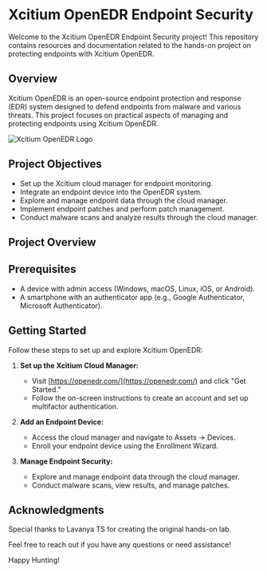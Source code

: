 # Xcitium OpenEDR Endpoint Security

Welcome to the Xcitium OpenEDR Endpoint Security project! This repository contains resources and documentation related to the hands-on project on protecting endpoints with Xcitium OpenEDR.

## Overview

Xcitium OpenEDR is an open-source endpoint protection and response (EDR) system designed to defend endpoints from malware and various threats. This project focuses on practical aspects of managing and protecting endpoints using Xcitium OpenEDR.

![Xcitium OpenEDR Logo](/images/xcitium-logo.png)

## Project Objectives

- Set up the Xcitium cloud manager for endpoint monitoring.
- Integrate an endpoint device into the OpenEDR system.
- Explore and manage endpoint data through the cloud manager.
- Implement endpoint patches and perform patch management.
- Conduct malware scans and analyze results through the cloud manager.

## Project Overview

## Prerequisites

- A device with admin access (Windows, macOS, Linux, iOS, or Android).
- A smartphone with an authenticator app (e.g., Google Authenticator, Microsoft Authenticator).

## Getting Started

Follow these steps to set up and explore Xcitium OpenEDR:

1. **Set up the Xcitium Cloud Manager:**
   - Visit [https://openedr.com/](https://openedr.com/) and click "Get Started."
   - Follow the on-screen instructions to create an account and set up multifactor authentication.

2. **Add an Endpoint Device:**
   - Access the cloud manager and navigate to Assets -> Devices.
   - Enroll your endpoint device using the Enrollment Wizard.

3. **Manage Endpoint Security:**
   - Explore and manage endpoint data through the cloud manager.
   - Conduct malware scans, view results, and manage patches.

## Acknowledgments

Special thanks to Lavanya TS for creating the original hands-on lab.

Feel free to reach out if you have any questions or need assistance!

Happy Hunting! 
